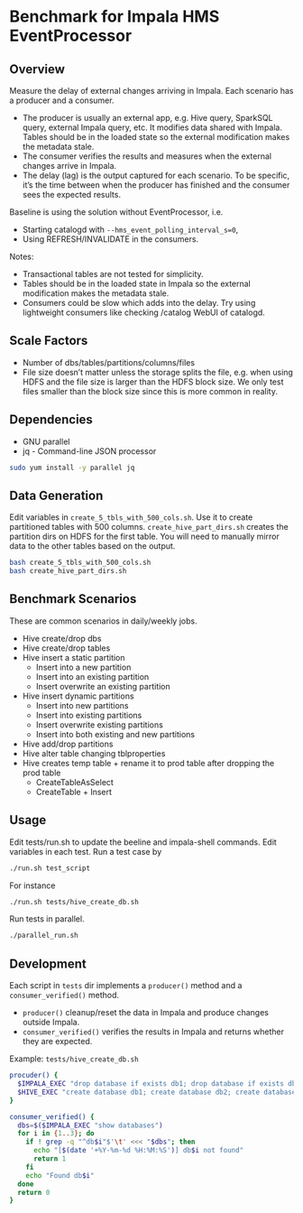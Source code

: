 # Benchmark for Impala HMS EventProcessor
## Overview
Measure the delay of external changes arriving in Impala. Each scenario has a producer and a consumer.
* The producer is usually an external app, e.g. Hive query, SparkSQL query, external Impala query, etc. It modifies data shared with Impala. Tables should be in the loaded state so the external modification makes the metadata stale.
* The consumer verifies the results and measures when the external changes arrive in Impala.
* The delay (lag) is the output captured for each scenario. To be specific, it’s the time between when the producer has finished and the consumer sees the expected results.

Baseline is using the solution without EventProcessor, i.e.
* Starting catalogd with `--hms_event_polling_interval_s=0`,
* Using REFRESH/INVALIDATE in the consumers.

Notes:
* Transactional tables are not tested for simplicity.
* Tables should be in the loaded state in Impala so the external modification makes the metadata stale.
* Consumers could be slow which adds into the delay. Try using lightweight consumers like checking /catalog WebUI of catalogd.

## Scale Factors
* Number of dbs/tables/partitions/columns/files
* File size doesn’t matter unless the storage splits the file, e.g. when using HDFS and the file size is larger than the HDFS block size. We only test files smaller than the block size since this is more common in reality.

## Dependencies
* GNU parallel
* jq - Command-line JSON processor

```bash
sudo yum install -y parallel jq
```

## Data Generation
Edit variables in `create_5_tbls_with_500_cols.sh`. Use it to create partitioned tables with 500 columns.
`create_hive_part_dirs.sh` creates the partition dirs on HDFS for the first table. You will need
to manually mirror data to the other tables based on the output.

```bash
bash create_5_tbls_with_500_cols.sh
bash create_hive_part_dirs.sh
```

## Benchmark Scenarios
These are common scenarios in daily/weekly jobs.
* Hive create/drop dbs
* Hive create/drop tables
* Hive insert a static partition
  * Insert into a new partition
  * Insert into an existing partition
  * Insert overwrite an existing partition
* Hive insert dynamic partitions
  * Insert into new partitions
  * Insert into existing partitions
  * Insert overwrite existing partitions
  * Insert into both existing and new partitions
* Hive add/drop partitions
* Hive alter table changing tblproperties
* Hive creates temp table + rename it to prod table after dropping the prod table
  * CreateTableAsSelect
  * CreateTable + Insert

## Usage

Edit tests/run.sh to update the beeline and impala-shell commands. Edit variables in each test.
Run a test case by
```bash
./run.sh test_script
```
For instance
```bash
./run.sh tests/hive_create_db.sh
```
Run tests in parallel.
```bash
./parallel_run.sh
```

## Development
Each script in `tests` dir implements a `producer()` method and a `consumer_verified()` method.
* `producer()` cleanup/reset the data in Impala and produce changes outside Impala.
* `consumer_verified()` verifies the results in Impala and returns whether they are expected.

Example: `tests/hive_create_db.sh`
```bash
procuder() {
  $IMPALA_EXEC "drop database if exists db1; drop database if exists db2; drop database if exists db3"
  $HIVE_EXEC "create database db1; create database db2; create database db3"
}

consumer_verified() {
  dbs=$($IMPALA_EXEC "show databases")
  for i in {1..3}; do
    if ! grep -q "^db$i"$'\t' <<< "$dbs"; then
      echo "[$(date '+%Y-%m-%d %H:%M:%S')] db$i not found"
      return 1
    fi  
    echo "Found db$i"
  done
  return 0
}
```